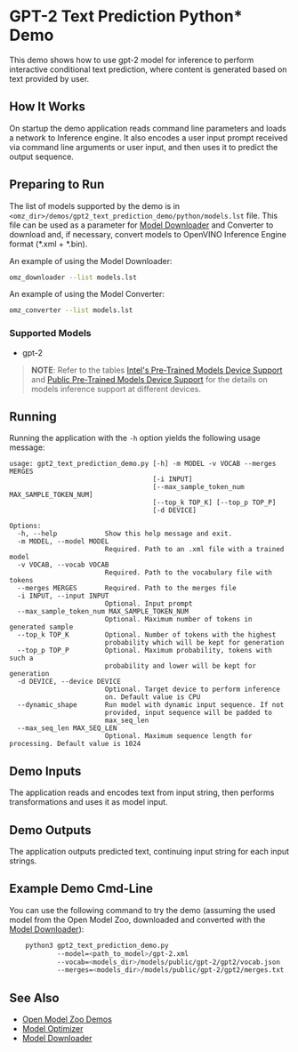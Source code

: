 # GPT-2 Text Prediction Python\* Demo

This demo shows how to use gpt-2 model for inference to perform interactive conditional text prediction, where content is generated based on text provided by user.

## How It Works

On startup the demo application reads command line parameters and loads a network to Inference engine.
It also encodes a user input prompt received via command line arguments or user input, and then uses it to predict the output sequence.

## Preparing to Run

The list of models supported by the demo is in `<omz_dir>/demos/gpt2_text_prediction_demo/python/models.lst` file.
This file can be used as a parameter for [Model Downloader](../../../tools/model_tools/README.md) and Converter to download and, if necessary, convert models to OpenVINO Inference Engine format (\*.xml + \*.bin).

An example of using the Model Downloader:

```sh
omz_downloader --list models.lst
```

An example of using the Model Converter:

```sh
omz_converter --list models.lst
```

### Supported Models

* gpt-2

> **NOTE**: Refer to the tables [Intel's Pre-Trained Models Device Support](../../../models/intel/device_support.md) and [Public Pre-Trained Models Device Support](../../../models/public/device_support.md) for the details on models inference support at different devices.

## Running

Running the application with the `-h` option yields the following usage message:

```
usage: gpt2_text_prediction_demo.py [-h] -m MODEL -v VOCAB --merges MERGES
                                    [-i INPUT]
                                    [--max_sample_token_num MAX_SAMPLE_TOKEN_NUM]
                                    [--top_k TOP_K] [--top_p TOP_P]
                                    [-d DEVICE]

Options:
  -h, --help            Show this help message and exit.
  -m MODEL, --model MODEL
                        Required. Path to an .xml file with a trained model
  -v VOCAB, --vocab VOCAB
                        Required. Path to the vocabulary file with tokens
  --merges MERGES       Required. Path to the merges file
  -i INPUT, --input INPUT
                        Optional. Input prompt
  --max_sample_token_num MAX_SAMPLE_TOKEN_NUM
                        Optional. Maximum number of tokens in generated sample
  --top_k TOP_K         Optional. Number of tokens with the highest
                        probability which will be kept for generation
  --top_p TOP_P         Optional. Maximum probability, tokens with such a
                        probability and lower will be kept for generation
  -d DEVICE, --device DEVICE
                        Optional. Target device to perform inference
                        on. Default value is CPU
  --dynamic_shape       Run model with dynamic input sequence. If not
                        provided, input sequence will be padded to
                        max_seq_len
  --max_seq_len MAX_SEQ_LEN
                        Optional. Maximum sequence length for processing. Default value is 1024
```

## Demo Inputs

The application reads and encodes text from input string, then performs transformations and uses it as model input.

## Demo Outputs

The application outputs predicted text, continuing input string for each input strings.

## Example Demo Cmd-Line

You can use the following command to try the demo (assuming the used model from the Open Model Zoo, downloaded and converted with the
[Model Downloader](../../../tools/model_tools/README.md)):

```sh
    python3 gpt2_text_prediction_demo.py
            --model=<path_to_model>/gpt-2.xml
            --vocab=<models_dir>/models/public/gpt-2/gpt2/vocab.json
            --merges=<models_dir>/models/public/gpt-2/gpt2/merges.txt
```

## See Also

* [Open Model Zoo Demos](../../README.md)
* [Model Optimizer](https://docs.openvino.ai/latest/_docs_MO_DG_Deep_Learning_Model_Optimizer_DevGuide.html)
* [Model Downloader](../../../tools/model_tools/README.md)
